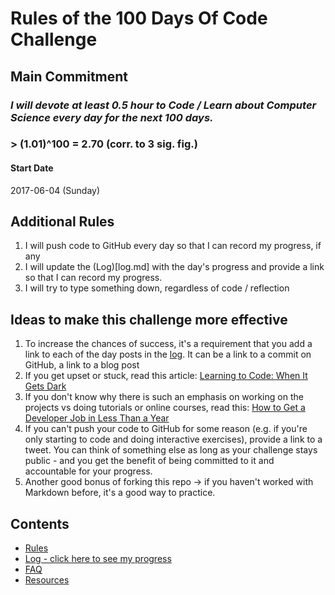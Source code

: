 # Rules of the 100 Days Of Code Challenge

## Main Commitment
### *I will devote at least 0.5 hour to Code / Learn about Computer Science every day for the next 100 days.*
### > (1.01)^100 = 2.70 (corr. to 3 sig. fig.)

#### Start Date
2017-06-04 (Sunday)

## Additional Rules
1. I will push code to GitHub every day so that I can record my progress, if any
2. I will update the (Log)[log.md] with the day's progress and provide a link so that I can record my progress.
3. I will try to type something down, regardless of code / reflection

## Ideas to make this challenge more effective
1. To increase the chances of success, it's a requirement that you add a link to each of the day posts in the [log](log.md). It can be a link to a commit on GitHub, a link to a blog post
2. If you get upset or stuck, read this article: [Learning to Code: When It Gets Dark](https://medium.freecodecamp.com/learning-to-code-when-it-gets-dark-e485edfb58fd)
3. If you don't know why there is such an emphasis on working on the projects vs doing tutorials or online courses, read this: [How to Get a Developer Job in Less Than a Year](https://medium.freecodecamp.com/how-to-get-a-developer-job-in-less-than-a-year-c27bbfe71645)
4. If you can't push your code to GitHub for some reason (e.g. if you're only starting to code and doing interactive exercises), provide a link to a tweet. You can think of something else as long as your challenge stays public - and you get the benefit of being committed to it and accountable for your progress.
5. Another good bonus of forking this repo -> if you haven't worked with Markdown before, it's a good way to practice.

## Contents
* [Rules](rules.md)
* [Log - click here to see my progress](log.md)
* [FAQ](FAQ.md)
* [Resources](resources.md)

